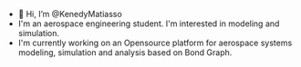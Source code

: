 - 👋 Hi, I’m @KenedyMatiasso
- I'm an aerospace engineering student. I'm interested in modeling and simulation.
- I'm currently working on an Opensource platform for aerospace systems modeling, simulation and analysis based on Bond Graph.


<!---
KenedyMatiasso/KenedyMatiasso is a ✨ special ✨ repository because its `README.md` (this file) appears on your GitHub profile.
You can click the Preview link to take a look at your changes.
--->
